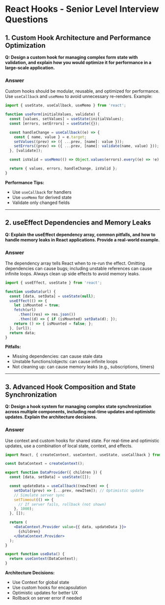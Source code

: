 # React Hooks - Senior Level Interview Questions

## 1. Custom Hook Architecture and Performance Optimization

**Q: Design a custom hook for managing complex form state with validation, and explain how you would optimize it for performance in a large-scale application.**

### Answer
Custom hooks should be modular, reusable, and optimized for performance. Use `useCallback` and `useMemo` to avoid unnecessary re-renders. Example:

```jsx
import { useState, useCallback, useMemo } from 'react';

function useForm(initialValues, validate) {
  const [values, setValues] = useState(initialValues);
  const [errors, setErrors] = useState({});

  const handleChange = useCallback((e) => {
    const { name, value } = e.target;
    setValues((prev) => ({ ...prev, [name]: value }));
    setErrors((prev) => ({ ...prev, [name]: validate(name, value) }));
  }, [validate]);

  const isValid = useMemo(() => Object.values(errors).every((e) => !e), [errors]);

  return { values, errors, handleChange, isValid };
}
```

**Performance Tips:**
- Use `useCallback` for handlers
- Use `useMemo` for derived state
- Validate only changed fields

---

## 2. useEffect Dependencies and Memory Leaks

**Q: Explain the useEffect dependency array, common pitfalls, and how to handle memory leaks in React applications. Provide a real-world example.**

### Answer
The dependency array tells React when to re-run the effect. Omitting dependencies can cause bugs; including unstable references can cause infinite loops. Always clean up side effects to avoid memory leaks.

```jsx
import { useEffect, useState } from 'react';

function useData(url) {
  const [data, setData] = useState(null);
  useEffect(() => {
    let isMounted = true;
    fetch(url)
      .then((res) => res.json())
      .then((d) => { if (isMounted) setData(d); });
    return () => { isMounted = false; };
  }, [url]);
  return data;
}
```

**Pitfalls:**
- Missing dependencies: can cause stale data
- Unstable functions/objects: can cause infinite loops
- Not cleaning up: can cause memory leaks (e.g., subscriptions, timers)

---

## 3. Advanced Hook Composition and State Synchronization

**Q: Design a hook system for managing complex state synchronization across multiple components, including real-time updates and optimistic updates. Explain the architecture decisions.**

### Answer
Use context and custom hooks for shared state. For real-time and optimistic updates, use a combination of local state, context, and effects.

```jsx
import React, { createContext, useContext, useState, useCallback } from 'react';

const DataContext = createContext();

export function DataProvider({ children }) {
  const [data, setData] = useState([]);

  const updateData = useCallback((newItem) => {
    setData((prev) => [...prev, newItem]); // Optimistic update
    // Simulate server sync
    setTimeout(() => {
      // If server fails, rollback (not shown)
    }, 1000);
  }, []);

  return (
    <DataContext.Provider value={{ data, updateData }}>
      {children}
    </DataContext.Provider>
  );
}

export function useData() {
  return useContext(DataContext);
}
```

**Architecture Decisions:**
- Use Context for global state
- Use custom hooks for encapsulation
- Optimistic updates for better UX
- Rollback on server error if needed 